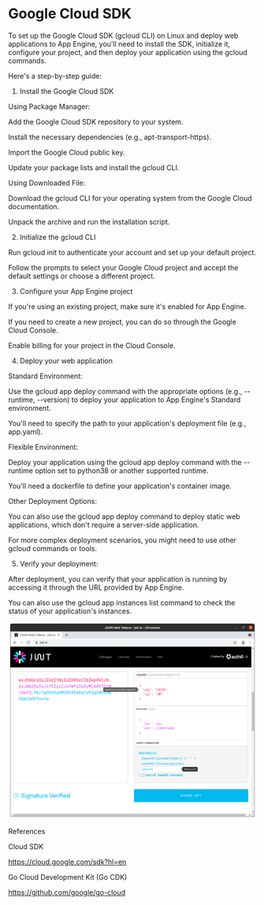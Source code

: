 # Google Cloud SDK

To set up the Google Cloud SDK (gcloud CLI) on Linux and deploy web applications to App Engine, you'll need to install the SDK, initialize it, configure your project, and then deploy your application using the gcloud commands.

Here's a step-by-step guide:

1. Install the Google Cloud SDK

Using Package Manager:

Add the Google Cloud SDK repository to your system.

Install the necessary dependencies (e.g., apt-transport-https).

Import the Google Cloud public key.

Update your package lists and install the gcloud CLI.

Using Downloaded File:

Download the gcloud CLI for your operating system from the Google Cloud documentation.

Unpack the archive and run the installation script.

2. Initialize the gcloud CLI

Run gcloud init to authenticate your account and set up your default project.

Follow the prompts to select your Google Cloud project and accept the default settings or choose a different project.

3. Configure your App Engine project

If you're using an existing project, make sure it's enabled for App Engine.

If you need to create a new project, you can do so through the Google Cloud Console.

Enable billing for your project in the Cloud Console. 

4. Deploy your web application

Standard Environment:

Use the gcloud app deploy command with the appropriate options (e.g., --runtime, --version) to deploy your application to App Engine's Standard environment.

You'll need to specify the path to your application's deployment file (e.g., app.yaml).

Flexible Environment:

Deploy your application using the gcloud app deploy command with the --runtime option set to python38 or another supported runtime.

You'll need a dockerfile to define your application's container image.

Other Deployment Options:

You can also use the gcloud app deploy command to deploy static web applications, which don't require a server-side application.

For more complex deployment scenarios, you might need to use other gcloud commands or tools.

5. Verify your deployment:

After deployment, you can verify that your application is running by accessing it through the URL provided by App Engine.

You can also use the gcloud app instances list command to check the status of your application's instances. 

![alt text](https://github.com/jylhakos/InternetOfThings/blob/main/JWT/JWT.png?raw=true)

References

Cloud SDK

https://cloud.google.com/sdk?hl=en

Go Cloud Development Kit (Go CDK)

https://github.com/google/go-cloud


